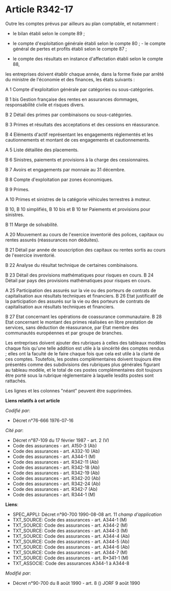 # Article R342-17

Outre les comptes prévus par ailleurs au plan comptable, et notamment :

- le bilan établi selon le compte 89 ;

- le compte d'exploitation générale établi selon le compte 80 ;    - le compte général de pertes et profits établi selon le
compte 87 ;

- le compte des résultats en instance d'affectation établi selon le compte 88,

les entreprises doivent établir chaque année, dans la forme fixée par arrêté du ministre de l'économie et des finances, les
états suivants :

A 1 Compte d'exploitation générale par catégories ou sous-catégories.

B 1 bis Gestion française des rentes en assurances dommages, responsabilité civile et risques divers.

B 2 Détail des primes par combinaisons ou sous-catégories.

B 3 Primes et résultats des acceptations et des cessions en réassurance.

B 4 Eléments d'actif représentant les engagements réglementés et les cautionnements et montant de ces engagements et
cautionnements.

A 5 Liste détaillée des placements.

B 6 Sinistres, paiements et provisions à la charge des cessionnaires.

B 7 Avoirs et engagements par monnaie au 31 décembre.

B 8 Compte d'exploitation par zones économiques.

B 9 Primes.

A 10 Primes et sinistres de la catégorie véhicules terrestres à moteur.

B 10, B 10 simplifiés, B 10 bis et B 10 ter Paiements et provisions pour sinistres.

B 11 Marge de solvabilité.

A 20 Mouvement au cours de l'exercice inventorié des polices, capitaux ou rentes assurés (réassurances non déduites).

B 21 Détail par année de souscription des capitaux ou rentes sortis au cours de l'exercice inventorié.

B 22 Analyse du résultat technique de certaines combinaisons.

B 23 Détail des provisions mathématiques pour risques en cours.    B 24 Détail par pays des provisions mathématiques pour
risques en cours.

A 25 Participation des assurés sur la vie ou des porteurs de contrats de capitalisation aux résultats techniques et
financiers.    B 26 Etat justificatif de la participation des assurés sur la vie ou des porteurs de contrats de
capitalisation aux résultats techniques et financiers.

B 27 Etat concernant les opérations de coassurance communautaire.    B 28 Etat concernant le montant des primes réalisées en
libre prestation de services, sans déduction de réassurance, par Etat membre des communautés européennes et par groupe de
branches.

Les entreprises doivent ajouter des rubriques à celles des tableaux modèles chaque fois qu'une telle addition est utile à la
sincérité des comptes rendus ; elles ont la faculté de le faire chaque fois que cela est utile à la clarté de ces comptes.
Toutefois, les postes complémentaires doivent toujours être présentés comme des subdivisions des rubriques plus générales
figurant au tableau modèle, et le total de ces postes complémentaires doit toujours être porté sous la rubrique réglementaire
à laquelle lesdits postes sont rattachés.

Les lignes et les colonnes "néant" peuvent être supprimées.

**Liens relatifs à cet article**

_Codifié par_:

  - Décret n°76-666 1976-07-16

_Cité par_:

  - Décret n°87-109 du 17 février 1987 - art. 2 (V)
  - Code des assurances - art. A150-3 (Ab)
  - Code des assurances - art. A332-10 (Ab)
  - Code des assurances - art. A344-1 (M)
  - Code des assurances - art. R342-11 (Ab)
  - Code des assurances - art. R342-18 (Ab)
  - Code des assurances - art. R342-19 (Ab)
  - Code des assurances - art. R342-20 (Ab)
  - Code des assurances - art. R342-24 (Ab)
  - Code des assurances - art. R342-7 (Ab)
  - Code des assurances - art. R344-1 (M)

**Liens**:

  - SPEC_APPLI: Décret n°90-700 1990-08-08 art. 11 *champ d'application*
  - TXT_SOURCE: Code des assurances - art. A344-1 (M)
  - TXT_SOURCE: Code des assurances - art. A344-2 (M)
  - TXT_SOURCE: Code des assurances - art. A344-3 (M)
  - TXT_SOURCE: Code des assurances - art. A344-4 (Ab)
  - TXT_SOURCE: Code des assurances - art. A344-5 (Ab)
  - TXT_SOURCE: Code des assurances - art. A344-6 (Ab)
  - TXT_SOURCE: Code des assurances - art. A344-7 (M)
  - TXT_SOURCE: Code des assurances - art. R*341-1 (M)
  - TXT_ASSOCIE: Code des assurances A344-1 à A344-8

_Modifié par_:

  - Décret n°90-700 du 8 août 1990 - art. 8 () JORF 9 août 1990

